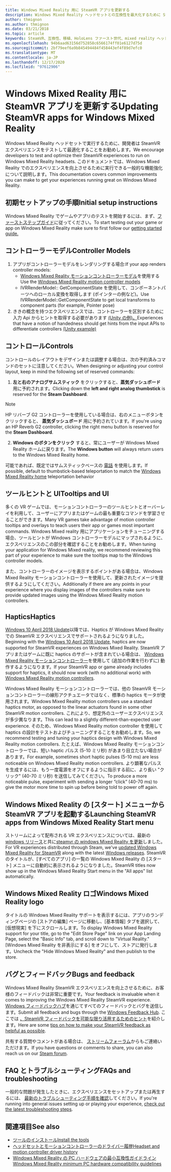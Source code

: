 ```yaml
---
title: Windows Mixed Reality 用に SteamVR アプリを更新する
description: Windows Mixed Reality ヘッドセットとの互換性を最大化するために SteamVR アプリケーションを更新するためのベストプラクティス。
author: thmignon
ms.author: thmignon
ms.date: 03/21/2018
ms.topic: article
keywords: SteamVR、互換性、移植、HoloLens ファースト世代、mixed reality ヘッドセット、windows mixed reality ヘッドセット、移行、Windows 10、蒸気、motion controller、haptics
ms.openlocfilehash: 94b6aad63156d752858c6566174ff01e6127d75d
ms.sourcegitcommit: 2bf79eef6a9b845494484f458443ef4f89d7efc0
ms.translationtype: MT
ms.contentlocale: ja-JP
ms.lasthandoff: 12/17/2020
ms.locfileid: "97612906"
---
```

# <a name="updating-steamvr-apps-for-windows-mixed-reality"></a><span data-ttu-id="c6b08-104">Windows Mixed Reality 用に SteamVR アプリを更新する</span><span class="sxs-lookup"><span data-stu-id="c6b08-104">Updating SteamVR apps for Windows Mixed Reality</span></span>

<span data-ttu-id="c6b08-105">Windows Mixed Reality ヘッドセットで実行するために、開発者は SteamVR エクスペリエンスをテストして最適化することをお勧めします。</span><span class="sxs-lookup"><span data-stu-id="c6b08-105">We encourage developers to test and optimize their SteamVR experiences to run on Windows Mixed Reality headsets.</span></span> <span data-ttu-id="c6b08-106">このドキュメントでは、Windows Mixed Reality でのエクスペリエンスを向上させるために実行できる一般的な機能強化について説明します。</span><span class="sxs-lookup"><span data-stu-id="c6b08-106">This documentation covers common improvements you can make to get your experiences running great on Windows Mixed Reality.</span></span>

## <a name="initial-setup-instructions"></a><span data-ttu-id="c6b08-107">初期セットアップの手順</span><span class="sxs-lookup"><span data-stu-id="c6b08-107">Initial setup instructions</span></span>

<span data-ttu-id="c6b08-108">Windows Mixed Reality でゲームやアプリのテストを開始するには、まず、[ファーストステップガイド](https://aka.ms/WindowsMixedRealitySteamVR)に従ってください。</span><span class="sxs-lookup"><span data-stu-id="c6b08-108">To start testing out your game or app on Windows Mixed Reality make sure to first follow our [getting started guide.](https://aka.ms/WindowsMixedRealitySteamVR)</span></span>

## <a name="controller-models"></a><span data-ttu-id="c6b08-109">コントローラーモデル</span><span class="sxs-lookup"><span data-stu-id="c6b08-109">Controller Models</span></span>

1. <span data-ttu-id="c6b08-110">アプリがコントローラーモデルをレンダリングする場合:</span><span class="sxs-lookup"><span data-stu-id="c6b08-110">If your app renders controller models:</span></span>
    * <span data-ttu-id="c6b08-111">[Windows Mixed Reality モーションコントローラーモデル](../../design/motion-controllers.md#rendering-the-motion-controller-model)を使用する</span><span class="sxs-lookup"><span data-stu-id="c6b08-111">Use the [Windows Mixed Reality motion controller models](../../design/motion-controllers.md#rendering-the-motion-controller-model)</span></span>
    * <span data-ttu-id="c6b08-112">IVRRenderModel:: GetComponentState を使用して、コンポーネントパーツへのローカル変換を取得します (ポインターの例など)。</span><span class="sxs-lookup"><span data-stu-id="c6b08-112">Use IVRRenderModel::GetComponentState to get local transforms to component parts (for example, Pointer pose)</span></span>
2. <span data-ttu-id="c6b08-113">ききの概念を持つエクスペリエンスでは、コントローラーを区別するために入力 Api からヒントを取得する必要があります [(Unity の例)。](../unity/gestures-and-motion-controllers-in-unity.md#unity-buttonaxis-mapping-table)</span><span class="sxs-lookup"><span data-stu-id="c6b08-113">Experiences that have a notion of handedness should get hints from the input APIs to differentiate controllers [(Unity example)](../unity/gestures-and-motion-controllers-in-unity.md#unity-buttonaxis-mapping-table)</span></span>

## <a name="controls"></a><span data-ttu-id="c6b08-114">コントロール</span><span class="sxs-lookup"><span data-stu-id="c6b08-114">Controls</span></span>

<span data-ttu-id="c6b08-115">コントロールのレイアウトをデザインまたは調整する場合は、次の予約済みコマンドのセットに注意してください。</span><span class="sxs-lookup"><span data-stu-id="c6b08-115">When designing or adjusting your control layout, keep in mind the following set of reserved commands:</span></span>
1. <span data-ttu-id="c6b08-116">**左と右のアナログサムスティック** をクリックすると、**蒸気ダッシュボード** 用に予約されます。</span><span class="sxs-lookup"><span data-stu-id="c6b08-116">Clicking down the **left and right analog thumbstick** is reserved for the **Steam Dashboard**.</span></span>

> [!NOTE]
> <span data-ttu-id="c6b08-117">HP リバーブ G2 コントローラーを使用している場合は、右のメニューボタンをクリックすると、 **蒸気ダッシュボード** 用に予約されています。</span><span class="sxs-lookup"><span data-stu-id="c6b08-117">If you're using an HP Reverb G2 controller, clicking the right menu button is reserved for the **Steam Dashboard**.</span></span>

2. <span data-ttu-id="c6b08-118">**Windows のボタンをクリック** すると、常にユーザーが Windows Mixed Reality ホームに戻ります。</span><span class="sxs-lookup"><span data-stu-id="c6b08-118">The **Windows button** will always return users to the Windows Mixed Reality home.</span></span>

<span data-ttu-id="c6b08-119">可能であれば、既定ではサムスティックベースの [電話](../../discover/navigating-the-windows-mixed-reality-home.md#getting-around-your-home) を使用します。</span><span class="sxs-lookup"><span data-stu-id="c6b08-119">If possible, default to thumbstick-based teleportation to match the [Windows Mixed Reality home](../../discover/navigating-the-windows-mixed-reality-home.md#getting-around-your-home) teleportation behavior</span></span>

## <a name="tooltips-and-ui"></a><span data-ttu-id="c6b08-120">ツールヒントと UI</span><span class="sxs-lookup"><span data-stu-id="c6b08-120">Tooltips and UI</span></span>

<span data-ttu-id="c6b08-121">多くの VR ゲームでは、モーションコントローラーのツールヒントとオーバーレイを利用して、ユーザーにアプリまたはゲームの最も重要なコマンドを学習させることができます。</span><span class="sxs-lookup"><span data-stu-id="c6b08-121">Many VR games take advantage of motion controller tooltips and overlays to teach users their app or games most important commands.</span></span> <span data-ttu-id="c6b08-122">Windows Mixed reality 用にアプリケーションをチューニングする場合、ツールヒントが Windows コントローラーモデルにマップされるように、エクスペリエンスのこの部分を確認することをお勧めします。</span><span class="sxs-lookup"><span data-stu-id="c6b08-122">When tuning your application for Windows Mixed reality, we recommend reviewing this part of your experience to make sure the tooltips map to the Windows controller models.</span></span>

<span data-ttu-id="c6b08-123">また、コントローラーのイメージを表示するポイントがある場合は、Windows Mixed Reality モーションコントローラーを使用して、更新されたイメージを提供するようにしてください。</span><span class="sxs-lookup"><span data-stu-id="c6b08-123">Additionally if there are any points in your experience where you display images of the controllers make sure to provide updated images using the Windows Mixed Reality motion controllers.</span></span>

## <a name="haptics"></a><span data-ttu-id="c6b08-124">Haptics</span><span class="sxs-lookup"><span data-stu-id="c6b08-124">Haptics</span></span>

<span data-ttu-id="c6b08-125">[Windows 10 April 2018 Update](https://docs.microsoft.com/windows/mixed-reality/enthusiast-guide/release-notes-april-2018)以降では、Haptics が Windows Mixed Reality での SteamVR エクスペリエンスでサポートされるようになりました。</span><span class="sxs-lookup"><span data-stu-id="c6b08-125">Beginning with the [Windows 10 April 2018 Update](https://docs.microsoft.com/windows/mixed-reality/enthusiast-guide/release-notes-april-2018), haptics are now supported for SteamVR experiences on Windows Mixed Reality.</span></span> <span data-ttu-id="c6b08-126">SteamVR アプリまたはゲームに既に haptics のサポートが含まれている場合は、 [Windows Mixed Reality モーションコントローラー](../../design/motion-controllers.md)を使用して (追加の作業を行わずに) 動作するようになります。</span><span class="sxs-lookup"><span data-stu-id="c6b08-126">If your SteamVR app or game already includes support for haptics, it should now work (with no additional work) with [Windows Mixed Reality motion controllers](../../design/motion-controllers.md).</span></span>

<span data-ttu-id="c6b08-127">Windows Mixed Reality モーションコントローラーでは、他の SteamVR モーションコントローラーの線形アクチュエータではなく、標準の haptics モータが使用されます。</span><span class="sxs-lookup"><span data-stu-id="c6b08-127">Windows Mixed Reality motion controllers use a standard haptics motor, as opposed to the linear actuators found in some other SteamVR motion controllers.</span></span> <span data-ttu-id="c6b08-128">これにより、想定外のユーザーエクスペリエンスが多少異なります。</span><span class="sxs-lookup"><span data-stu-id="c6b08-128">This can lead to a slightly different-than-expected user experience.</span></span> <span data-ttu-id="c6b08-129">そのため、Windows Mixed Reality motion controller を使用して haptics の設計をテストおよびチューニングすることをお勧めします。</span><span class="sxs-lookup"><span data-stu-id="c6b08-129">So, we recommend testing and tuning your haptics design with Windows Mixed Reality motion controllers.</span></span> <span data-ttu-id="c6b08-130">たとえば、Windows Mixed Reality モーションコントローラーでは、短い haptic パルス (5-10 ミリ秒) があまり目立たない場合があります。</span><span class="sxs-lookup"><span data-stu-id="c6b08-130">For example, sometimes short haptic pulses (5-10 ms) are less noticeable on Windows Mixed Reality motion controllers.</span></span> <span data-ttu-id="c6b08-131">より顕著なパルスを生成するには、もう一度電源をオフにするように指示する前に、より長い "クリック" (40-70 ミリ秒) を送信してみてください。</span><span class="sxs-lookup"><span data-stu-id="c6b08-131">To produce a more noticeable pulse, experiment with sending a longer “click” (40-70 ms) to give the motor more time to spin up before being told to power off again.</span></span>

## <a name="launching-steamvr-apps-from-windows-mixed-reality-start-menu"></a><span data-ttu-id="c6b08-132">Windows Mixed Reality の [スタート] メニューから SteamVR アプリを起動する</span><span class="sxs-lookup"><span data-stu-id="c6b08-132">Launching SteamVR apps from Windows Mixed Reality Start menu</span></span>

<span data-ttu-id="c6b08-133">ストリームによって配布される VR エクスペリエンスについては、最新の[windows リリース](https://insider.windows.com)と共に[steamvr の windows Mixed Reality を更新](https://steamcommunity.com/games/719950/announcements/detail/1687045485866139800)しました。</span><span class="sxs-lookup"><span data-stu-id="c6b08-133">For VR experiences distributed through Steam, we've [updated Windows Mixed Reality for SteamVR](https://steamcommunity.com/games/719950/announcements/detail/1687045485866139800) along with the latest [Windows releases](https://insider.windows.com).</span></span> <span data-ttu-id="c6b08-134">SteamVR のタイトルが、[すべてのアプリ] の一覧の Windows Mixed Reality の [スタート] メニューに自動的に表示されるようになりました。</span><span class="sxs-lookup"><span data-stu-id="c6b08-134">SteamVR titles now show up in the Windows Mixed Reality Start menu in the "All apps" list automatically.</span></span>

## <a name="windows-mixed-reality-logo"></a><span data-ttu-id="c6b08-135">Windows Mixed Reality ロゴ</span><span class="sxs-lookup"><span data-stu-id="c6b08-135">Windows Mixed Reality logo</span></span>

<span data-ttu-id="c6b08-136">タイトルの Windows Mixed Reality サポートを表示するには、アプリのランディングページの [ストアの編集] ページに移動し、[基本情報] タブを選択して、[仮想現実] を下にスクロールします。</span><span class="sxs-lookup"><span data-stu-id="c6b08-136">To display Windows Mixed Reality support for your title, go to the "Edit Store Page" link on your App Landing Page, select the "Basic Info" tab, and scroll down to "Virtual Reality."</span></span> <span data-ttu-id="c6b08-137">[Windows Mixed Reality を非表示にする] をオフにして、ストアに発行します。</span><span class="sxs-lookup"><span data-stu-id="c6b08-137">Uncheck the "Hide Windows Mixed Reality" and then publish to the store.</span></span>

## <a name="bugs-and-feedback"></a><span data-ttu-id="c6b08-138">バグとフィードバック</span><span class="sxs-lookup"><span data-stu-id="c6b08-138">Bugs and feedback</span></span>

<span data-ttu-id="c6b08-139">Windows Mixed Reality SteamVR エクスペリエンスを向上させるために、お客様のフィードバックは非常に重要です。</span><span class="sxs-lookup"><span data-stu-id="c6b08-139">Your feedback is invaluable when it comes to improving the Windows Mixed Reality SteamVR experience.</span></span> <span data-ttu-id="c6b08-140">[Windows フィードバックハブ](https://docs.microsoft.com/windows/mixed-reality/enthusiast-guide/filing-feedback)を通じてすべてのフィードバックとバグを送信します。</span><span class="sxs-lookup"><span data-stu-id="c6b08-140">Submit all feedback and bugs through the [Windows Feedback Hub](https://docs.microsoft.com/windows/mixed-reality/enthusiast-guide/filing-feedback).</span></span> <span data-ttu-id="c6b08-141">ここでは [、SteamVR フィードバックを可能な限り活用するためのヒント](https://docs.microsoft.com/windows/mixed-reality/enthusiast-guide/using-steamvr-with-windows-mixed-reality#sharing-feedback-on-steamvr)を紹介します。</span><span class="sxs-lookup"><span data-stu-id="c6b08-141">Here are some [tips on how to make your SteamVR feedback as helpful as possible](https://docs.microsoft.com/windows/mixed-reality/enthusiast-guide/using-steamvr-with-windows-mixed-reality#sharing-feedback-on-steamvr).</span></span>

<span data-ttu-id="c6b08-142">共有する質問やコメントがある場合は、 [ストリームフォーラム](https://steamcommunity.com/app/719950/discussions/)からもご連絡いただけます。</span><span class="sxs-lookup"><span data-stu-id="c6b08-142">If you have questions or comments to share, you can also reach us on our [Steam forum](https://steamcommunity.com/app/719950/discussions/).</span></span>

## <a name="faqs-and-troubleshooting"></a><span data-ttu-id="c6b08-143">FAQ とトラブルシューティング</span><span class="sxs-lookup"><span data-stu-id="c6b08-143">FAQs and troubleshooting</span></span>

<span data-ttu-id="c6b08-144">一般的な問題が発生したときに、エクスペリエンスをセットアップまたは再生するには、 [最新のトラブルシューティング手順を確認](https://docs.microsoft.com/windows/mixed-reality/enthusiast-guide/troubleshooting-windows-mixed-reality#steamvr)してください。</span><span class="sxs-lookup"><span data-stu-id="c6b08-144">If you're running into general issues setting up or playing your experience, [check out the latest troubleshooting steps](https://docs.microsoft.com/windows/mixed-reality/enthusiast-guide/troubleshooting-windows-mixed-reality#steamvr).</span></span>

## <a name="see-also"></a><span data-ttu-id="c6b08-145">関連項目</span><span class="sxs-lookup"><span data-stu-id="c6b08-145">See also</span></span>

* [<span data-ttu-id="c6b08-146">ツールのインストール</span><span class="sxs-lookup"><span data-stu-id="c6b08-146">Install the tools</span></span>](../install-the-tools.md)
* [<span data-ttu-id="c6b08-147">ヘッドセットとモーションコントローラーのドライバー履歴</span><span class="sxs-lookup"><span data-stu-id="c6b08-147">Headset and motion controller driver history</span></span>](https://docs.microsoft.com/windows/mixed-reality/enthusiast-guide/mixed-reality-software)
* [<span data-ttu-id="c6b08-148">Windows Mixed Reality の PC ハードウェアの最小互換性ガイドライン</span><span class="sxs-lookup"><span data-stu-id="c6b08-148">Windows Mixed Reality minimum PC hardware compatibility guidelines</span></span>](https://docs.microsoft.com/windows/mixed-reality/enthusiast-guide/windows-mixed-reality-minimum-pc-hardware-compatibility-guidelines)
